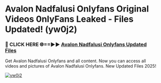 # Avalon Nadfalusi Onlyfans Original Videos 0nlyFans Leaked - Files Updated! (yw0j2)

<h3>🔴 CLICK HERE 🌐==►► <a href="https://tinyurl.com/x26r9saj" rel="nofollow">Avalon Nadfalusi Onlyfans Updated Files</a></h3>

Get Avalon Nadfalusi Onlyfans and all content. Now you can access all videos and pictures of Avalon Nadfalusi Onlyfans. New Updated Files 2025!

[![yw0j2](https://i.imgur.com/LkgZPqh.gif)](https://tinyurl.com/x26r9saj)
